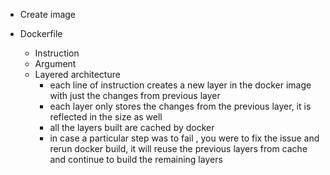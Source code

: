 - Create image

- Dockerfile
    - Instruction
    - Argument
    - Layered architecture
        - each line of instruction creates a new layer in the docker image with just the changes from previous layer
        - each layer only stores the changes from the previous layer, it is reflected in the size as well
        - all the layers built are cached by docker
        - in case a particular step was to fail , you were to fix the issue and rerun docker build, it will reuse the previous layers from cache and continue to build the remaining layers
        
